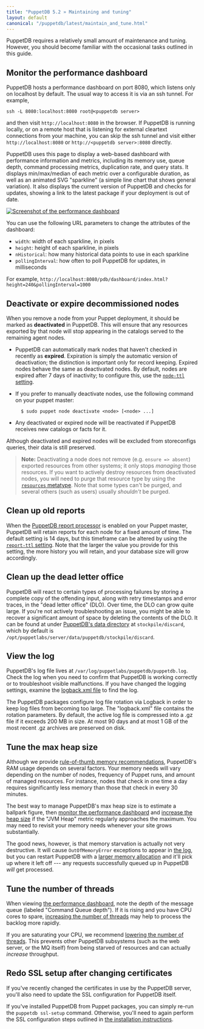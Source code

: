 ```yaml
---
title: "PuppetDB 5.2 » Maintaining and tuning"
layout: default
canonical: "/puppetdb/latest/maintain_and_tune.html"
---
```


[configure_jetty]: ./configure.html#jetty-http-settings
[configure_heap]: ./configure.html#configuring-the-java-heap-size
[threads]: ./configure.html#command-processing-settings
[memrec]: ./scaling_recommendations.html#bottleneck-java-heap-size
[puppetdb_report_processor]: ./connect_puppet_master.html#enabling-report-storage
[node_ttl]: ./configure.html#node-ttl
[report_ttl]: ./configure.html#report-ttl
[resources_type]: {{puppet}}/type.html#resources
[logback]: ./configure.html#the-logback-logging-config-file
[dashboard]: #monitor-the-performance-dashboard

PuppetDB requires a relatively small amount of maintenance and tuning. However, you should become familiar with the occasional tasks outlined in this guide.

## Monitor the performance dashboard

PuppetDB hosts a performance dashboard on port 8080, which listens only on
localhost by default. The usual way to access it is via an ssh tunnel. For
example,

    ssh -L 8080:localhost:8080 root@<puppetdb server>

and then visit `http://localhost:8080` in the browser. If PuppetDB is running
locally, or on a remote host that is listening for external cleartext
connections from your machine, you can skip the ssh tunnel and visit either
`http://localhost:8080` or `http://<puppetdb server>:8080` directly.

PuppetDB uses this page to display a web-based dashboard with performance information and metrics, including its memory use, queue depth, command processing metrics, duplication rate, and query stats. It displays min/max/median of each metric over a configurable duration, as well as an animated SVG "sparkline" (a simple line chart that shows general variation). It also displays the current version of PuppetDB and checks for updates, showing a link to the latest package if your deployment is out of date.

[![Screenshot of the performance dashboard](./images/perf-dash-small.png)](./images/perf-dash-large.png)

You can use the following URL parameters to change the attributes of the dashboard:

* `width`: width of each sparkline, in pixels
* `height`: height of each sparkline, in pixels
* `nHistorical`: how many historical data points to use in each sparkline
* `pollingInterval`: how often to poll PuppetDB for updates, in milliseconds

For example, `http://localhost:8080/pdb/dashboard/index.html?height=240&pollingInterval=1000`

## Deactivate or expire decommissioned nodes

When you remove a node from your Puppet deployment, it should be marked as **deactivated** in PuppetDB. This will ensure that any resources exported by that node will stop appearing in the catalogs served to the remaining agent nodes.

* PuppetDB can automatically mark nodes that haven't checked in recently as **expired**. Expiration is simply the automatic version of deactivation; the distinction is important only for record keeping. Expired nodes behave the same as deactivated nodes. By default, nodes are expired after 7 days of inactivity; to configure this, use the [`node-ttl` setting][node_ttl].
* If you prefer to manually deactivate nodes, use the following command on your puppet master:

        $ sudo puppet node deactivate <node> [<node> ...]
* Any deactivated or expired node will be reactivated if PuppetDB receives new catalogs or facts for it.

Although deactivated and expired nodes will be excluded from storeconfigs queries, their data is still preserved.

> **Note:** Deactivating a node does not remove (e.g. `ensure => absent`) exported resources from other systems; it only stops _managing_ those resources. If you want to actively destroy resources from deactivated nodes, you will need to purge that resource type by using the [`resources` metatype][resources_type]. Note that some types can't be purged, and several others (such as users) usually _shouldn't_ be purged.

## Clean up old reports

When the [PuppetDB report processor][puppetdb_report_processor] is enabled on your Puppet master, PuppetDB will retain reports for each node for a fixed amount of time. The default setting is 14 days, but this timeframe can be altered by using the [`report-ttl` setting][report_ttl]. Note that the larger the value you provide for this setting, the more history you will retain, and your database size will grow accordingly.

## Clean up the dead letter office

PuppetDB will react to certain types of processing failures by storing a complete copy of the offending input, along with retry timestamps and error traces, in the "dead letter office" (DLO). Over time, the DLO can grow quite large. If you're not actively troubleshooting an issue, you might be able to recover a significant amount of space by deleting the contents of the DLO. It can be found at under [PuppetDB's data directory](https://puppet.com/docs/puppetdb/latest/configure.html#vardir) at `stockpile/discard`, which by default is `/opt/puppetlabs/server/data/puppetdb/stockpile/discard`.

## View the log

PuppetDB's log file lives at `/var/log/puppetlabs/puppetdb/puppetdb.log`. Check the log when you need to confirm that PuppetDB is working correctly or to troubleshoot visible malfunctions. If you have changed the logging settings, examine the [logback.xml file][logback] to find the log.

The PuppetDB packages configure log file rotation via Logback in order to keep
log files from becoming too large.  The "logback.xml" file contains the rotation
parameters.  By default, the active log file is compressed into a .gz file if
it exceeds 200 MB in size.  At most 90 days and at most 1 GB of the most recent
.gz archives are preserved on disk.

## Tune the max heap size

Although we provide [rule-of-thumb memory recommendations][memrec], PuppetDB's RAM usage depends on several factors. Your memory needs will vary depending on the number of nodes, frequency of Puppet runs, and amount of managed resources. For instance, nodes that check in one time a day requires significantly less memory than those that check in every 30 minutes.

The best way to manage PuppetDB's max heap size is to estimate a ballpark figure, then [monitor the performance dashboard][dashboard] and [increase the heap size][configure_heap] if the "JVM Heap" metric regularly approaches the maximum. You may need to revisit your memory needs whenever your site grows substantially.

The good news, however, is that memory starvation is actually not very destructive. It will cause `OutOfMemoryError` exceptions to appear in [the log](#view-the-log), but you can restart PuppetDB with a [larger memory allocation][configure_heap] and it'll pick up where it left off --- any requests successfully queued up in PuppetDB *will* get processed.

## Tune the number of threads

When viewing [the performance dashboard][dashboard], note the depth of the message queue (labeled "Command Queue depth"). If it is rising and you have CPU cores to spare, [increasing the number of threads][threads] may help to process the backlog more rapidly.

If you are saturating your CPU, we recommend [lowering the number of threads][threads].  This prevents other PuppetDB subsystems (such as the web server, or the MQ itself) from being starved of resources and can actually _increase_ throughput.

## Redo SSL setup after changing certificates

If you've recently changed the certificates in use by the PuppetDB server, you'll also need to update the SSL configuration for PuppetDB itself.

If you've installed PuppetDB from Puppet packages, you can simply re-run the
`puppetdb ssl-setup` command. Otherwise, you'll need to again perform the SSL
configuration steps outlined in
[the installation instructions](./install_from_source.html).
